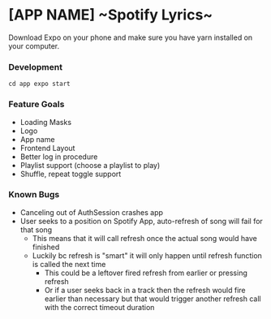 # [APP NAME] ~Spotify Lyrics~

Download Expo on your phone and make sure you have yarn installed on your computer.

### Development
` cd app
  expo start `

### Feature Goals
 - Loading Masks
 - Logo
 - App name
 - Frontend Layout
 - Better log in procedure
 - Playlist support (choose a playlist to play)
 - Shuffle, repeat toggle support

### Known Bugs
 - Canceling out of AuthSession crashes app
 - User seeks to a position on Spotify App, auto-refresh of song will fail for that song
   - This means that it will call refresh once the actual song would have finished
   - Luckily bc refresh is "smart" it will only happen until refresh function is called the next time
     - This could be a leftover fired refresh from earlier or pressing refresh
     - Or if a user seeks back in a track then the refresh would fire earlier than necessary but that would trigger another refresh call with the correct timeout duration